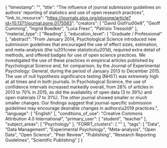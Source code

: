 {
    "timestamp": "",
    "title": "The influence of journal submission guidelines on authors' reporting of statistics and use of open research practices",
    "link_to_resource": "https://journals.plos.org/plosone/article?id=10.1371/journal.pone.0175583",
    "creators": [
        "David Giofr\u00e8",
        "Geoff Cumming",
        "Ingrid Boedker",
        "Luca Fresc",
        "Patrizio Tressoldi"
    ],
    "material_type": [
        "Reading"
    ],
    "education_level": [
        "Graduate / Professional"
    ],
    "abstract": "From January 2014, Psychological Science introduced new submission guidelines that encouraged the use of effect sizes, estimation, and meta-analysis (the \u201cnew statistics\u201d), required extra detail of methods, and offered badges for use of open science practices. We investigated the use of these practices in empirical articles published by Psychological Science and, for comparison, by the Journal of Experimental Psychology: General, during the period of January 2013 to December 2015. The use of null hypothesis significance testing (NHST) was extremely high at all times and in both journals. In Psychological Science, the use of confidence intervals increased markedly overall, from 28% of articles in 2013 to 70% in 2015, as did the availability of open data (3 to 39%) and open materials (7 to 31%). The other journal showed smaller or much smaller changes. Our findings suggest that journal-specific submission guidelines may encourage desirable changes in authors\u2019 practices.",
    "language": [
        "English"
    ],
    "conditions_of_use": "Creative Commons Attribution 4.0 International",
    "primary_user": [
        "student",
        "teacher"
    ],
    "subject_areas": [
        "Psychology"
    ],
    "FORRT_clusters": [
        ""
    ],
    "tags": [
        "Data",
        "Data Management",
        "Experimental Psychology",
        "Meta-analysis",
        "Open Data",
        "Open Science",
        "Peer Review",
        "Publishing",
        "Research Reporting Guidelines",
        "Scientific Publishing"
    ]
}